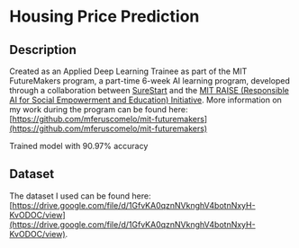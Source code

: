 # Housing Price Prediction

## Description
Created as an Applied Deep Learning Trainee as part of the MIT FutureMakers program, a part-time 6-week AI learning program, developed through a collaboration between [SureStart](https://mysurestart.com/) and the [MIT RAISE (Responsible AI for Social Empowerment and Education) Initiative](https://raise.mit.edu/). More information on my work during the program can be found here: [https://github.com/mferuscomelo/mit-futuremakers](https://github.com/mferuscomelo/mit-futuremakers)

Trained model with 90.97% accuracy

## Dataset
The dataset I used can be found here: [https://drive.google.com/file/d/1GfvKA0qznNVknghV4botnNxyH-KvODOC/view](https://drive.google.com/file/d/1GfvKA0qznNVknghV4botnNxyH-KvODOC/view).